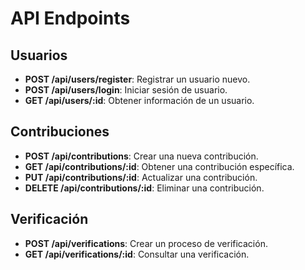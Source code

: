 # API Endpoints

## Usuarios

- **POST /api/users/register**: Registrar un usuario nuevo.
- **POST /api/users/login**: Iniciar sesión de usuario.
- **GET /api/users/:id**: Obtener información de un usuario.

## Contribuciones

- **POST /api/contributions**: Crear una nueva contribución.
- **GET /api/contributions/:id**: Obtener una contribución específica.
- **PUT /api/contributions/:id**: Actualizar una contribución.
- **DELETE /api/contributions/:id**: Eliminar una contribución.

## Verificación

- **POST /api/verifications**: Crear un proceso de verificación.
- **GET /api/verifications/:id**: Consultar una verificación.
